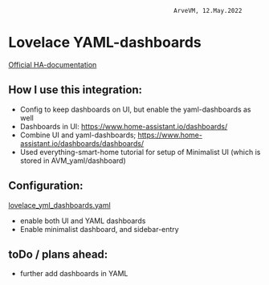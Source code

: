                                                   ArveVM, 12.May.2022
# Lovelace YAML-dashboards
[Official HA-documentation](https://www.home-assistant.io/dashboards/)




## How I use this integration:  
- Config to keep dashboards on UI, but enable the yaml-dashboards as well
- Dashboards in UI:                 https://www.home-assistant.io/dashboards/
- Combine UI and yaml-dashboards;   https://www.home-assistant.io/dashboards/dashboards/
- Used everything-smart-home tutorial for setup of Minimalist UI (which is stored in AVM_yaml/dashboard)


## Configuration:
[lovelace_yml_dashboards.yaml](lovelace_yml_dashboards.yaml)
- enable both UI and YAML dashboards
- Enable minimalist dashboard, and sidebar-entry


## toDo / plans ahead:
- further add dashboards in YAML
